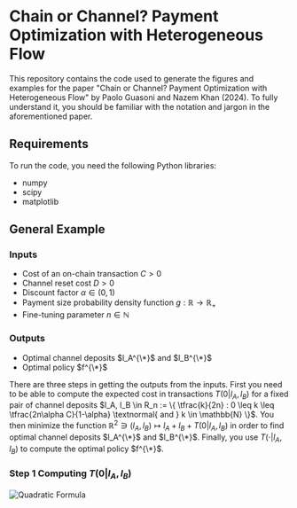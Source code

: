 # Chain or Channel? Payment Optimization with Heterogeneous Flow

This repository contains the code used to generate the figures and examples for the paper "Chain or Channel? Payment Optimization with Heterogeneous Flow" by Paolo Guasoni and Nazem Khan (2024). To fully understand it, you should be familiar with the notation and jargon in the aforementioned paper. 

## Requirements

To run the code, you need the following Python libraries:

- numpy
- scipy
- matplotlib

## General Example

### Inputs

- Cost of an on-chain transaction $C > 0$
- Channel reset cost $D > 0$
- Discount factor $\alpha \in (0,1)$ 
- Payment size probability density function $g:\mathbb{R} \to \mathbb{R}_+$
- Fine-tuning parameter $n \in \mathbb{N}$

### Outputs 

- Optimal channel deposits $l_A^{\*}$ and $l_B^{\*}$
- Optimal policy $f^{\*}$

There are three steps in getting the outputs from the inputs. First you need to be able to compute the expected cost in transactions $T(0  |  l_A, l_B)$ for a fixed pair of channel deposits $l_A, l_B \in R_n := \{ \tfrac{k}{2n} : 0 \leq k \leq \tfrac{2n\alpha C}{1-\alpha} \textnormal{ and } k \in \mathbb{N} \}$. You then minimize the function $\mathbb{R}^2 \ni (l_A, l_B) \mapsto l_A + l_B + T(0  |  l_A, l_B)$ in order to find optimal channel deposits $l_A^{\*}$ and $l_B^{\*}$. Finally, you use $T(\cdot  |  l_A, l_B)$ to compute the optimal policy $f^{\*}$.

### Step 1 Computing $T(0 | l_A, l_B)$

![Quadratic Formula](images/equation.png)
















